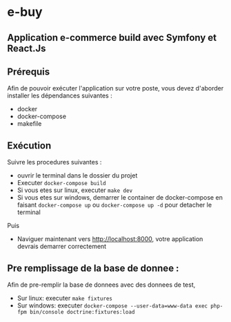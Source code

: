 # e-buy

## Application e-commerce build avec Symfony et React.Js

## Prérequis
Afin de pouvoir exécuter l'application sur votre poste, vous devez d'aborder installer les dépendances suivantes :
  * docker
  * docker-compose
  * makefile
## Exécution
Suivre les procedures suivantes :
  * ouvrir le terminal dans le dossier du projet
  * Executer `docker-compose build`
  * Si vous etes sur linux, executer `make dev`
  * Si vous etes sur windows, demarrer le container de docker-compose en faisant `docker-compose up` ou `docker-compose up -d` pour detacher le terminal

Puis
  * Naviguer maintenant vers [http://localhost:8000](http://localhost:8000), votre application devrais demarrer correctement

## Pre remplissage de la base de donnee :
Afin de pre-remplir la base de donnees avec des donnees de test,
  * Sur linux: executer `make fixtures`
  * Sur windows: executer `docker-compose --user-data=www-data exec php-fpm bin/console doctrine:fixtures:load`
